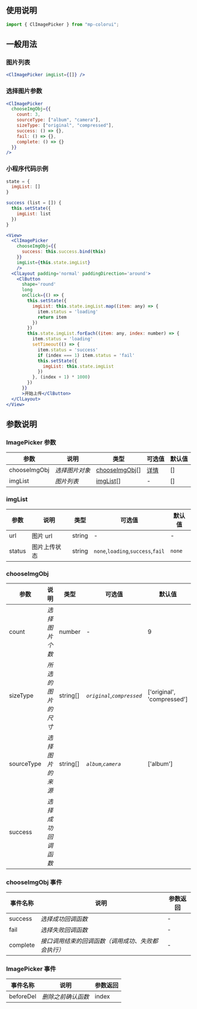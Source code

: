 ## 使用说明

```jsx
import { ClImagePicker } from "mp-colorui";
```

## 一般用法

### 图片列表

```jsx
<ClImagePicker imgList={[]} />
```

### 选择图片参数

```jsx
<ClImagePicker
  chooseImgObj={{
    count: 3,
    sourceType: ["album", "camera"],
    sizeType: ["original", "compressed"],
    success: () => {},
    fail: () => {},
    complete: () => {}
  }}
/>
```

### 小程序代码示例

```jsx
state = {
  imgList: []
}

success (list = []) {
  this.setState({
    imgList: list
  })
}

<View>
  <ClImagePicker
    chooseImgObj={{
      success: this.success.bind(this)
    }}
    imgList={this.state.imgList}
    />
  <ClLayout padding='normal' paddingDirection='around'>
    <ClButton
      shape='round'
      long
      onClick={() => {
        this.setState({
          imgList: this.state.imgList.map((item: any) => {
            item.status = 'loading'
            return item
          })
        })
        this.state.imgList.forEach((item: any, index: number) => {
          item.status = 'loading'
          setTimeout(() => {
            item.status = 'success'
            if (index === 1) item.status = 'fail'
            this.setState({
              imgList: this.state.imgList
            })
          }, (index + 1) * 1000)
        })
      }}
      >开始上传</ClButton>
  </ClLayout>
</View>
```

## 参数说明

### ImagePicker 参数

| 参数         | 说明           | 类型                                                | 可选值                                    | 默认值 |
| ------------ | -------------- | --------------------------------------------------- | ----------------------------------------- | ------ |
| chooseImgObj | _选择图片对象_ | [chooseImgObj](/form/imagePicker?id=chooseImgObj)[] | [详情](/form/imagePicker?id=chooseimgobj) | []     |
| imgList      | _图片列表_     | [imgList](/form/imagePicker?id=imglist)[]           | -                                         | []     |

### imgList

| 参数   | 说明         | 类型   | 可选值                            | 默认值 |
| ------ | ------------ | ------ | --------------------------------- | ------ |
| url    | 图片 url     | string | -                                 | -      |
| status | 图片上传状态 | string | `none`,`loading`,`success`,`fail` | `none` |

### chooseImgObj

| 参数       | 说明               | 类型     | 可选值                      | 默认值                     |
| ---------- | ------------------ | -------- | --------------------------- | -------------------------- |
| count      | _选择图片个数_     | number   | -                           | 9                          |
| sizeType   | _所选的图片的尺寸_ | string[] | _`original`_,_`compressed`_ | ['original', 'compressed'] |
| sourceType | _选择图片的来源_   | string[] | _`album`_,_`camera`_        | ['album']                  |
| success    | _选择成功回调函数_ |          |                             |                            |

### chooseImgObj 事件

| 事件名称 | 说明                                               | 参数返回 |
| -------- | -------------------------------------------------- | -------- |
| success  | _选择成功回调函数_                                 | -        |
| fail     | _选择失败回调函数_                                 | -        |
| complete | _接口调用结束的回调函数（调用成功、失败都会执行）_ | -        |

### ImagePicker 事件

| 事件名称  | 说明               | 参数返回 |
| --------- | ------------------ | -------- |
| beforeDel | _删除之前确认函数_ | index    |

<FloatPhone url="https://yinliangdream.github.io/mp-colorui-h5-demo/#/pages/components/imagePicker/index" />
